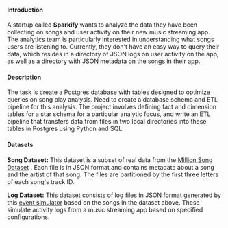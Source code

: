 #### Introduction
A startup called **Sparkify** wants to analyze the data they have been collecting on songs and user activity on their new music streaming app.  
The analytics team is particularly interested in understanding what songs users are listening to. Currently, they don't have an easy way to query their data, which resides in a directory of JSON logs on user activity on the app, as well as a directory with JSON metadata on the songs in their app.    

#### Description
The task is create a Postgres database with tables designed to optimize queries on song play analysis. Need to create a database schema and ETL pipeline for this analysis. The project involves defining fact and dimension tables for a star schema for a particular analytic focus, and write an ETL pipeline that transfers data from files in two local directories into these tables in Postgres using Python and SQL.    

#### Datasets
**Song Dataset:** This dataset is a subset of real data from the [Million Song Dataset](http://millionsongdataset.com/) . Each file is in JSON format and contains metadata about a song and the artist of that song. The files are partitioned by the first three letters of each song's track ID.    

**Log Dataset:** This dataset consists of log files in JSON format generated by this [event simulator](https://github.com/Interana/eventsim) based on the songs in the dataset above. These simulate activity logs from a music streaming app based on specified configurations.    



